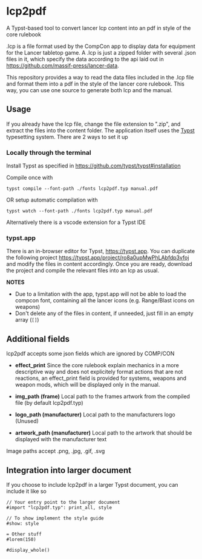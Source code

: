 # lcp2pdf
A Typst-based tool to convert lancer lcp content into an pdf in style of the core rulebook

.lcp is a file format used by the CompCon app to display data for equipment for the Lancer tabletop game. A .lcp is just a zipped folder with several .json files in it, which specify the data according to the api laid out in https://github.com/massif-press/lancer-data.

This repository provides a way to read the data files included in the .lcp file and format them into a pdf in the style of the lancer core rulebook. This way, you can use one source to generate both lcp and the manual.

## Usage
If you already have the lcp file, change the file extension to ".zip", and extract the files into the content folder. The application itself uses the [Typst](https://github.com/typst/typst) typesetting system. There are 2 ways to set it up

### Locally through the terminal
Install Typst as specified in https://github.com/typst/typst#installation

Compile once with 
```
typst compile --font-path ./fonts lcp2pdf.typ manual.pdf
```
OR setup automatic compilation with 
```
typst watch --font-path ./fonts lcp2pdf.typ manual.pdf
```

Alternatively there is a vscode extension for a Typst IDE

### typst.app
There is an in-browser editor for Typst, https://typst.app.
You can duplicate the following project https://typst.app/project/ro8a0upMwPhLAbfdp3vfoj and modify the files in content accordingly. Once you are ready, download the project and compile the relevant files into an lcp as usual.

**NOTES** 
- Due to a limitation with the app, typst.app will not be able to load the compcon font, containing all the lancer icons (e.g. Range/Blast icons on weapons)
- Don't delete any of the files in content, if unneeded, just fill in an empty array (`[]`)

## Additional fields
lcp2pdf accepts some json fields which are ignored by COMP/CON
- **effect_print**
Since the core rulebook explain mechanics in a more descriptive way and does not explicitely format actions that are not reactions, an effect_print field is provided for systems, weapons and weapon mods, which will be displayed only in the manual.

- **img_path (frame)**
Local path to the frames artwork from the compiled file (by default lcp2pdf.typ)

- **logo_path (manufacturer)**
Local path to the manufacturers logo (Unused)

- **artwork_path (manufacturer)**
Local path to the artwork that should be displayed with the manufacturer text

Image paths accept .png, .jpg, .gif, .svg

## Integration into larger document
If you choose to include lcp2pdf in a larger Typst document, you can include it like so
```
// Your entry point to the larger document
#import "lcp2pdf.typ": print_all, style

// To show implement the style guide
#show: style

= Other stuff
#lorem(150)

#display_whole()
```
